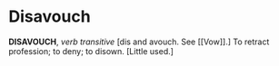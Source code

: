 # Disavouch

**DISAVOUCH**, _verb transitive_ \[dis and avouch. See [[Vow]].\] To retract profession; to deny; to disown. \[Little used.\]